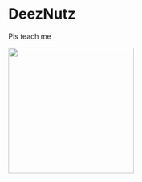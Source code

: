 # DeezNutz

Pls teach me

<img src="https://i.kym-cdn.com/entries/icons/original/000/038/514/johnxinaheader.jpg" width="250" height="250">
